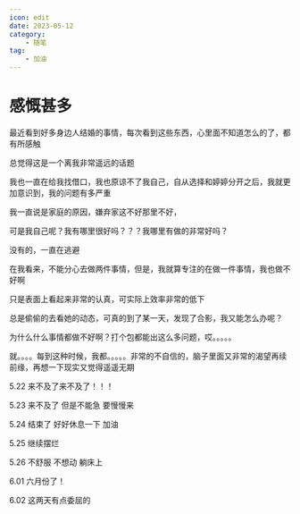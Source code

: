 ```yaml
---
icon: edit
date: 2023-05-12
category:
    - 随笔
tag:
    - 加油
---
```


# 感慨甚多

最近看到好多身边人结婚的事情，每次看到这些东西，心里面不知道怎么的了，都有所感触

总觉得这是一个离我非常遥远的话题

我也一直在给我找借口，我也原谅不了我自己，自从选择和婷婷分开之后，我就更加意识到，我的问题有多严重

我一直说是家庭的原因，嫌弃家这不好那里不好，

可是我自己呢？我有哪里很好吗？？？我哪里有做的非常好吗？

没有的，一直在逃避

在我看来，不能分心去做两件事情，但是，我就算专注的在做一件事情，我也做不好啊

只是表面上看起来非常的认真，可实际上效率非常的低下

总是偷偷的去看她的动态，可真的到了某一天，发现了合影，我又能怎么办呢？

为什么什么事情都做不好啊？打个包都能出这么多问题，哎。。。。。

就。。。。每到这种时候，我都。。。。。非常的不自信的，脑子里面又非常的渴望再续前缘，再想一下现实又觉得遥遥无期

5.22
来不及了来不及了！！！

5.23
来不及了 但是不能急  要慢慢来

5.24
结束了 好好休息一下 加油

5.25
继续摆烂

5.26
不舒服 不想动 躺床上

6.01
六月份了！

6.02
这两天有点委屈的